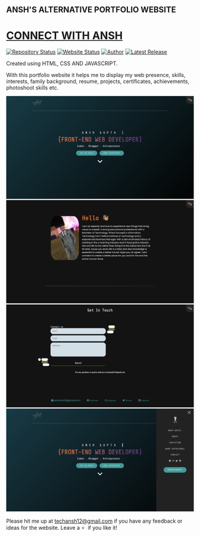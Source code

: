 ## ANSH'S ALTERNATIVE PORTFOLIO WEBSITE
# <a href="#" target="_blank">CONNECT WITH ANSH</a>

[![Repository Status](https://img.shields.io/badge/Repository%20Status-Maintained-dark%20green.svg)](https://github.com/Ansh-create/ALTERNATIVE-PORTFOLIO-Connect-With-Ansh-)
[![Website Status](https://img.shields.io/badge/Website%20Status-Online-green)](https://github.com/Ansh-create/ALTERNATIVE-PORTFOLIO-Connect-With-Ansh-)
[![Author](https://img.shields.io/badge/Author-ANSH%20GUPTA-blue.svg)](https://www.linkedin.com/in/ansh-gupta-create/)
[![Latest Release](https://img.shields.io/badge/Latest%20Release-JUN%2020-yellow.svg)](https://github.com/Ansh-create/ALTERNATIVE-PORTFOLIO-Connect-With-Ansh-)

 <p align="justify">Created using HTML, CSS AND JAVASCRIPT. 
  
With this portfolio website it helps me to display my web presence, skills, interests, family background, resume, projects, certificates, achievements, photoshoot skills etc. 

![ANSH'S ALTERNATIVE PORTFOLIO WEBSITE](https://github.com/Ansh-create/ALTERNATIVE-PORTFOLIO-Connect-With-Ansh-/blob/main/Screenshot%202022-06-03%20at%2010.34.21%20AM.png)
![ANSH'S ALTERNATIVE PORTFOLIO WEBSITE](https://github.com/Ansh-create/ALTERNATIVE-PORTFOLIO-Connect-With-Ansh-/blob/main/Screenshot%202022-06-03%20at%2010.34.29%20AM.png)
![ANSH'S ALTERNATIVE PORTFOLIO WEBSITE](https://github.com/Ansh-create/ALTERNATIVE-PORTFOLIO-Connect-With-Ansh-/blob/main/Screenshot%202022-06-03%20at%2010.34.37%20AM.png)
![ANSH'S ALTERNATIVE PORTFOLIO WEBSITE](https://github.com/Ansh-create/ALTERNATIVE-PORTFOLIO-Connect-With-Ansh-/blob/main/Screenshot%202022-06-03%20at%2010.36.46%20AM.png)



Please hit me up at techansh12@gmail.com if you have any feedback or ideas for the website. Leave a :star: &nbsp;if you like it!

